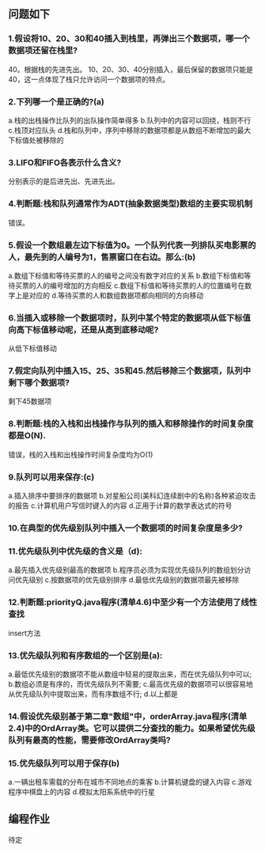 ## 问题如下

### 1.假设将10、20、30和40插入到栈里，再弹出三个数据项，哪一个数据项还留在栈里?
40。根据栈的先进先出。
10、20、30、40分别插入，最后保留的数据项只能是40，这一点体现了栈只允许访问一个数据项的特点。

### 2.下列哪一个是正确的?(a)
a.栈的出栈操作比队列的出队操作简单得多
b.队列中的内容可以回绕，栈则不行
c.栈顶对应队头
d.栈和队列中，序列中移除的数据项都是从数组不断增加的最大下标值处被移除的

### 3.LIFO和FIFO各表示什么含义?
分别表示的是后进先出、先进先出。

### 4.判断题:栈和队列通常作为ADT(抽象数据类型)数组的主要实现机制
错误。


### 5.假设一个数组最左边下标值为0。一个队列代表一列排队买电影票的人，最先到的人编号为1，售票窗口在右边。那么:(b)
a.数组下标值和等待买票的人的编号之间没有数字对应的关系
b.数组下标值和等待买票的人的编号增加的方向相反
c.数组下标值和等待买票的人的位置编号在数字上是对应的
d.等待买票的人和数组数据项都向相同的方向移动

### 6.当插入或移除一个数据项时，队列中某个特定的数据项从低下标值向高下标值移动呢，还是从高到底移动呢?
从低下标值移动

### 7.假定向队列中插入15、25、35和45.然后移除三个数据项，队列中剩下哪个数据项?
剩下45数据项

### 8.判断题:栈的入栈和出栈操作与队列的插入和移除操作的时间复杂度都是O(N).
错误，栈的入栈和出栈操作时间复杂度均为O(1)

### 9.队列可以用来保存:(c)
a.插入排序中要排序的数据项
b.对星船公司(美科幻连续剧中的名称)各种紧迫攻击的报告
c.计算机用户写信时键入的内容
d.正用于计算的数学表达式的符号

### 10.在典型的优先级别队列中插入一个数据项的时间复杂度是多少?

### 11.优先级队列中优先级的含义是（d):
a.最先插入优先级别最高的数据项
b.程序员必须为实现优先级队列的数组划分访问优先级别
c.按数据项的优先级别排序
d.最低优先级别的数据项最先被移除

### 12.判断题:priorityQ.java程序(清单4.6)中至少有一个方法使用了线性查找
insert方法

### 13.优先级队列和有序数组的一个区别是(a):
a.最低优先级别的数据项不能从数组中轻易的提取出来，而在优先级队列中可以;
b.数组必须是有序的，而优先级队列不需要;
c.最高优先级的数据项可以很容易地从优先级队列中提取出来，而有序数组不行;
d.以上都是

### 14.假设优先级别基于第二章"数组"中，orderArray.java程序(清单2.4)中的OrdArray类。它可以提供二分查找的能力。如果希望优先级队列有最高的性能，需要修改OrdArray类吗?

### 15.优先级队列可以用于保存(b)
a.一辆出租车需载的分布在城市不同地点的乘客
b.计算机键盘的键入内容
c.游戏程序中棋盘上的内容
d.模拟太阳系系统中的行星


## 编程作业
待定